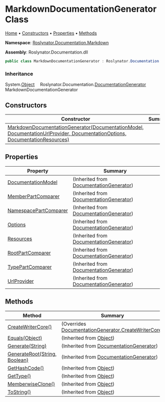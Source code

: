 <a name="_top"></a>

# MarkdownDocumentationGenerator Class

[Home](../../../../README.md#_top) &#x2022; [Constructors](#constructors) &#x2022; [Properties](#properties) &#x2022; [Methods](#methods)

**Namespace**: [Roslynator.Documentation.Markdown](../README.md#_top)

**Assembly**: Roslynator\.Documentation\.dll

```csharp
public class MarkdownDocumentationGenerator : Roslynator.Documentation.DocumentationGenerator
```

### Inheritance

System\.[Object](https://docs.microsoft.com/en-us/dotnet/api/system.object)
&emsp;Roslynator\.Documentation\.[DocumentationGenerator](../../DocumentationGenerator/README.md#_top)
&emsp;&emsp;MarkdownDocumentationGenerator

## Constructors

| Constructor | Summary |
| ----------- | ------- |
| [MarkdownDocumentationGenerator(DocumentationModel, DocumentationUrlProvider, DocumentationOptions, DocumentationResources)](-ctor/README.md#_top) | |

## Properties

| Property | Summary |
| -------- | ------- |
| [DocumentationModel](../../DocumentationGenerator/DocumentationModel/README.md#_top) |  \(Inherited from [DocumentationGenerator](../../DocumentationGenerator/README.md#_top)\) |
| [MemberPartComparer](../../DocumentationGenerator/MemberPartComparer/README.md#_top) |  \(Inherited from [DocumentationGenerator](../../DocumentationGenerator/README.md#_top)\) |
| [NamespacePartComparer](../../DocumentationGenerator/NamespacePartComparer/README.md#_top) |  \(Inherited from [DocumentationGenerator](../../DocumentationGenerator/README.md#_top)\) |
| [Options](../../DocumentationGenerator/Options/README.md#_top) |  \(Inherited from [DocumentationGenerator](../../DocumentationGenerator/README.md#_top)\) |
| [Resources](../../DocumentationGenerator/Resources/README.md#_top) |  \(Inherited from [DocumentationGenerator](../../DocumentationGenerator/README.md#_top)\) |
| [RootPartComparer](../../DocumentationGenerator/RootPartComparer/README.md#_top) |  \(Inherited from [DocumentationGenerator](../../DocumentationGenerator/README.md#_top)\) |
| [TypePartComparer](../../DocumentationGenerator/TypePartComparer/README.md#_top) |  \(Inherited from [DocumentationGenerator](../../DocumentationGenerator/README.md#_top)\) |
| [UrlProvider](../../DocumentationGenerator/UrlProvider/README.md#_top) |  \(Inherited from [DocumentationGenerator](../../DocumentationGenerator/README.md#_top)\) |

## Methods

| Method | Summary |
| ------ | ------- |
| [CreateWriterCore()](CreateWriterCore/README.md#_top) |  \(Overrides [DocumentationGenerator.CreateWriterCore](../../DocumentationGenerator/CreateWriterCore/README.md#_top)\) |
| [Equals(Object)](https://docs.microsoft.com/en-us/dotnet/api/system.object.equals) |  \(Inherited from [Object](https://docs.microsoft.com/en-us/dotnet/api/system.object)\) |
| [Generate(String)](../../DocumentationGenerator/Generate/README.md#_top) |  \(Inherited from [DocumentationGenerator](../../DocumentationGenerator/README.md#_top)\) |
| [GenerateRoot(String, Boolean)](../../DocumentationGenerator/GenerateRoot/README.md#_top) |  \(Inherited from [DocumentationGenerator](../../DocumentationGenerator/README.md#_top)\) |
| [GetHashCode()](https://docs.microsoft.com/en-us/dotnet/api/system.object.gethashcode) |  \(Inherited from [Object](https://docs.microsoft.com/en-us/dotnet/api/system.object)\) |
| [GetType()](https://docs.microsoft.com/en-us/dotnet/api/system.object.gettype) |  \(Inherited from [Object](https://docs.microsoft.com/en-us/dotnet/api/system.object)\) |
| [MemberwiseClone()](https://docs.microsoft.com/en-us/dotnet/api/system.object.memberwiseclone) |  \(Inherited from [Object](https://docs.microsoft.com/en-us/dotnet/api/system.object)\) |
| [ToString()](https://docs.microsoft.com/en-us/dotnet/api/system.object.tostring) |  \(Inherited from [Object](https://docs.microsoft.com/en-us/dotnet/api/system.object)\) |

